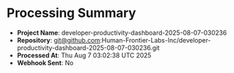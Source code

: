 # Processing Summary

- **Project Name**: developer-productivity-dashboard-2025-08-07-030236
- **Repository**: git@github.com:Human-Frontier-Labs-Inc/developer-productivity-dashboard-2025-08-07-030236.git
- **Processed At**: Thu Aug  7 03:02:38 UTC 2025
- **Webhook Sent**: No
